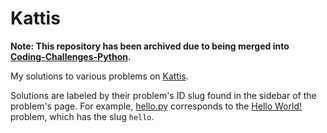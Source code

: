 Kattis
======

**Note: This repository has been archived due to being merged into [Coding-Challenges-Python](https://github.com/kkirigaya/Coding-Challenges-Python/).**

My solutions to various problems on [Kattis](https://open.kattis.com).

Solutions are labeled by their problem's ID slug found in the sidebar of the problem's page. For example, [hello.py](code/hello.py) corresponds to the [Hello World!](https://open.kattis.com/problems/hello) problem, which has the slug `hello`.
